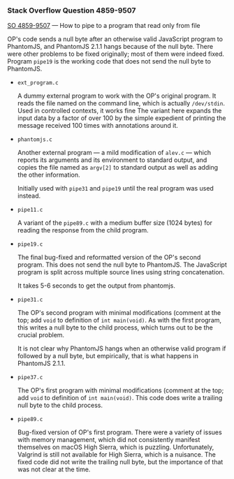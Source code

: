 ### Stack Overflow Question 4859-9507

[SO 4859-9507](https://stackoverflow.com/q/48599507) &mdash;
How to pipe to a program that read only from file

OP's code sends a null byte after an otherwise valid JavaScript program
to PhantomJS, and PhantomJS 2.1.1 hangs because of the null byte.
There were other problems to be fixed originally; most of them were
indeed fixed.
Program `pipe19` is the working code that does not send the null byte to
PhantomJS.

* `ext_program.c`

  A dummy external program to work with the OP's original program.
  It reads the file named on the command line, which is actually
  `/dev/stdin`.
  Used in controlled contexts, it works fine The variant here expands
  the input data by a factor of over 100 by the simple expedient of
  printing the message received 100 times with annotations around it.

* `phantomjs.c`

  Another external program — a mild modification of `alev.c` — which
  reports its arguments and its environment to standard output, and
  copies the file named as `argv[2]` to standard output as well as
  adding the other information.

  Initially used with `pipe31` and `pipe19` until the real program
  was used instead.

* `pipe11.c`

  A variant of the `pipe89.c` with a medium buffer size (1024 bytes) for
  reading the response from the child program.

* `pipe19.c`

  The final bug-fixed and reformatted version of the OP's second
  program.
  This does not send the null byte to PhantomJS.
  The JavaScript program is split across multiple source lines using
  string concatenation.

  It takes 5-6 seconds to get the output from phantomjs.

* `pipe31.c`

  The OP's second program with minimal modifications (comment at the
  top; add `void` to definition of `int main(void)`.
  As with the first program, this writes a null byte to the child
  process, which turns out to be the crucial problem.

  It is not clear why PhantomJS hangs when an otherwise valid program if
  followed by a null byte, but empirically, that is what happens in
  PhantomJS 2.1.1.

* `pipe37.c`

  The OP's first program with minimal modifications (comment at the top;
  add `void` to definition of `int main(void)`.
  This code does write a trailing null byte to the child process.

* `pipe89.c`

  Bug-fixed version of OP's first program.
  There were a variety of issues with memory management, which did not
  consistently manifest themselves on macOS High Sierra, which is
  puzzling.
  Unfortunately, Valgrind is still not available for High Sierra, which
  is a nuisance.
  The fixed code did not write the trailing null byte, but the
  importance of that was not clear at the time.

